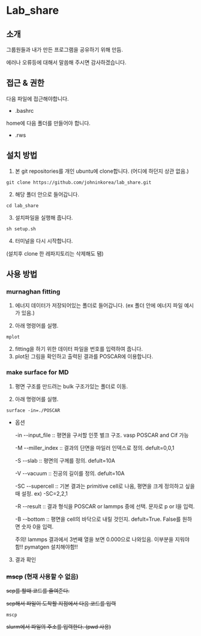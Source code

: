 # Lab_share

## 소개

그룹원들과 내가 만든 프로그램을 공유하기 위해 만듬.

에러나 오류등에 대해서 말씀해 주시면 감사하겠습니다.


## 접근 & 권한
  다음 파일에 접근해야합니다.
* .bashrc

home에 다음 폴더를 만들어야 합니다.
* .rws


## 설치 방법
1. 본 git repositories를 개인 ubuntu에 clone합니다. (어디에 하던지 상관 없음.)

```
git clone https://github.com/johninkorea/lab_share.git
```
2. 해당 폴더 안으로 들어갑니다.
```
cd lab_share
```
3. 설치파일을 실행해 줍니다.
```
sh setup.sh
```
4. 터미널을 다시 시작합니다.

(설치후 clone 한 레파지토리는 삭제해도 됌)


## 사용 방법
### murnaghan fitting
1. 에너지 데이터가 저장되어있는 폴더로 들어갑니다. (ex 폴더 안에 에너지 파일 예시가 있음.)

2. 아래 명령어를 실행.
```
mplot
```
2. fitting을 하기 위한 데이터 파일을 번호를 입력하여 줍니다.
3. plot된 그림을 확인하고 출력된 결과를 POSCAR에 이용합니다.

### make surface for MD
1. 평면 구조를 만드려는 bulk 구조가있는 폴더로 이동.

2. 아래 명령어를 실행.
```
surface -in=./POSCAR
```
* 옵션

  -in --input_file :: 평면을 구서할 인풋 벌크 구조. vasp POSCAR and Cif 가능
  
  -M  --miller_index :: 결과의 단면을 마일러 인덱스로 정의. defult=0,0,1
  
  -S  --slab :: 평면의 구께를 정의. defult=10A
  
  -V  --vacuum :: 진공의 길이를 정의. defult=10A
  
  -SC --supercell :: 기본 결과는 primitive cell로 나옴, 평면을 크게 정의하고 싶을 때 설정. ex) -SC=2,2,1
  
  -R  --result :: 결과 형식을 POSCAR or lammps 중에 선택. 문자로 p or l을 입력.
  
  -B  --bottom :: 평면을 cell의 바닥으로 내릴 것인지. defult=True. False를 원하면 숫자 0을 입력.

  주의!
    lammps 결과에서 3번째 열을 보면 0.000으로 나와있음. 이부분을 지워야함!!
    pymatgen 설치해야함!!

3. 결과 확인


### ~~mscp~~ (현재 사용할 수 없음)

~~scp를 할때 코드를 줄여준다.~~

~~scp해서 파일이 도착할 지점에서 다음 코드를 입력~~
```
mscp
```
~~slurm에서 파일의 주소를 입력한다. (pwd 사용)~~


